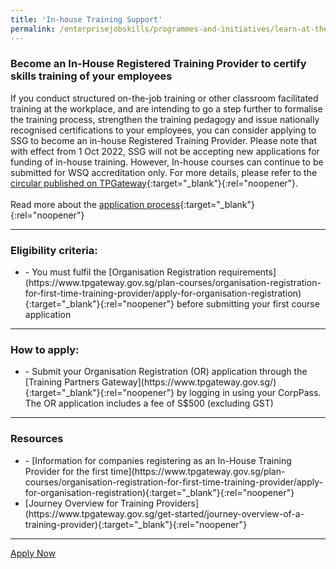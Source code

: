 ```yaml
---
title: 'In-house Training Support'
permalink: /enterprisejobskills/programmes-and-initiatives/learn-at-the-workplace/in-house-training-support/
---
```


### Become an In-House Registered Training Provider to certify skills training of your employees

If you conduct structured on-the-job training or other classroom facilitated training at the workplace, and are intending to go a step further to formalise the training process, strengthen the training pedagogy and issue nationally recognised certifications to your employees, you can consider applying to SSG to become an in-house Registered Training Provider. Please note that with effect from 1 Oct 2022, SSG will not be accepting new applications for funding of in-house training. However, In-house courses can continue to be submitted for WSQ accreditation only. For more details, please refer to the [circular published on TPGateway](https://www.tpgateway.gov.sg/resources/announcements-and-circulars/ssg-circular-ppd-2022-10-winding-down-of-funding-for-in-house-training){:target="_blank"}{:rel="noopener"}.<br><br>Read more about the [application process](https://www.tpgateway.gov.sg/get-started/journey-overview-of-a-training-provider){:target="_blank"}{:rel="noopener"}

---

### Eligibility criteria:

<ul><li>- You must fulfil the [Organisation Registration requirements](https://www.tpgateway.gov.sg/plan-courses/organisation-registration-for-first-time-training-provider/apply-for-organisation-registration){:target="_blank"}{:rel="noopener"} before submitting your first course application</li></ul>

---

### How to apply:

<ul><li>- Submit your Organisation Registration (OR) application through the [Training Partners Gateway](https://www.tpgateway.gov.sg/){:target="_blank"}{:rel="noopener"} by logging in using your CorpPass. The OR application includes a fee of S$500 (excluding GST)</li></ul>

---

### Resources

<ul><li>- [Information for companies registering as an In-House Training Provider for the first time](https://www.tpgateway.gov.sg/plan-courses/organisation-registration-for-first-time-training-provider/apply-for-organisation-registration){:target="_blank"}{:rel="noopener"}<br></li><li>[Journey Overview for Training Providers](https://www.tpgateway.gov.sg/get-started/journey-overview-of-a-training-provider){:target="_blank"}{:rel="noopener"}</li></ul>

---

<a class="btn" href="http://www.tpgateway.gov.sg/workspace/session/Login.aspx" target="_blank" rel="noopener">Apply Now</a>
